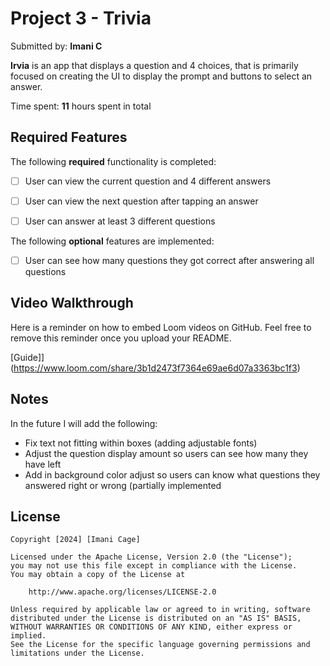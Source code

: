 # Project 3 - Trivia

Submitted by: **Imani C**

**Irvia** is an app that displays a question and 4 choices, that is primarily focused on creating the UI to display the prompt and buttons to select an answer.

Time spent: **11** hours spent in total

## Required Features

The following **required** functionality is completed:

- [ ] User can view the current question and 4 different answers
- [ ] User can view the next question after tapping an answer
- [ ] User can answer at least 3 different questions


The following **optional** features are implemented:
- [ ] User can see how many questions they got correct after answering all questions

## Video Walkthrough

Here is a reminder on how to embed Loom videos on GitHub. Feel free to remove this reminder once you upload your README. 

[Guide]](https://www.loom.com/share/3b1d2473f7364e69ae6d07a3363bc1f3)

## Notes

In the future I will add the following:
- Fix text not fitting within boxes (adding adjustable fonts)
- Adjust the question display amount so users can see how many they have left
- Add in background color adjust so users can know what questions they answered right or wrong (partially implemented


## License

    Copyright [2024] [Imani Cage]

    Licensed under the Apache License, Version 2.0 (the "License");
    you may not use this file except in compliance with the License.
    You may obtain a copy of the License at

        http://www.apache.org/licenses/LICENSE-2.0

    Unless required by applicable law or agreed to in writing, software
    distributed under the License is distributed on an "AS IS" BASIS,
    WITHOUT WARRANTIES OR CONDITIONS OF ANY KIND, either express or implied.
    See the License for the specific language governing permissions and
    limitations under the License.
